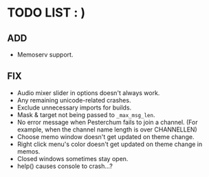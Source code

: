 # TODO LIST : )

## ADD
 - Memoserv support.

## FIX
 - Audio mixer slider in options doesn't always work.
 - Any remaining unicode-related crashes.
 - Exclude unnecessary imports for builds.
 - Mask & target not being passed to ``_max_msg_len``.
 - No error message when Pesterchum fails to join a channel. (For example, when the channel name length is over CHANNELLEN)
 - Choose memo window doesn't get updated on theme change.
 - Right click menu's color doesn't get updated on theme change in memos.
 - Closed windows sometimes stay open.
 - help() causes console to crash...? 